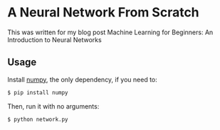 # A Neural Network From Scratch
This was written for my blog post Machine Learning for Beginners: An Introduction to Neural Networks

## Usage

Install [numpy](http://www.numpy.org/), the only dependency, if you need to:

```bash
$ pip install numpy
```

Then, run it with no arguments:

```bash
$ python network.py
```
